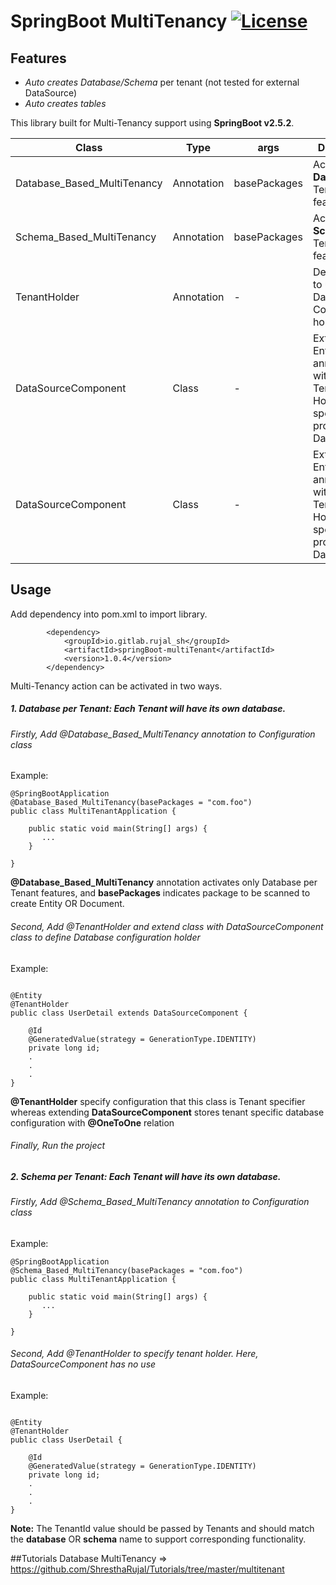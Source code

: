 # SpringBoot MultiTenancy [![License](https://img.shields.io/badge/License-Apache%202.0-blue.svg)](https://opensource.org/licenses/Apache-2.0) 
## Features
* _Auto creates Database/Schema_ per tenant (not tested for external DataSource)
* _Auto creates tables_

This library built for Multi-Tenancy support using **SpringBoot v2.5.2**.

Class | Type | args | Description
--- | --- | --- | ---
Database_Based_MultiTenancy | Annotation | basePackages | Activates **Database** per Tenant feature 
Schema_Based_MultiTenancy | Annotation | basePackages | Activates **Schema** per Tenant feature 
TenantHolder | Annotation | - | Defines Entity to use as Database Configuration holder
DataSourceComponent | Class | - | Extend to Entity annotated with TenantHolder, Holds specific properties of Database
DataSourceComponent | Class | - | Extend to Entity annotated with TenantHolder, Holds specific properties of Database


## Usage
Add dependency into pom.xml to import library.

```
        <dependency>
            <groupId>io.gitlab.rujal_sh</groupId>
            <artifactId>springBoot-multiTenant</artifactId>
            <version>1.0.4</version>
        </dependency>
```

Multi-Tenancy action can be activated in two ways. 

##### 1. Database per Tenant: Each Tenant will have its own database.
###### Firstly, Add _@Database_Based_MultiTenancy_ annotation to Configuration class

Example: 
```
@SpringBootApplication
@Database_Based_MultiTenancy(basePackages = "com.foo")
public class MultiTenantApplication {

    public static void main(String[] args) {
       ...
    }

}
```
**@Database_Based_MultiTenancy** annotation activates only Database per Tenant features, and **basePackages** indicates package to be scanned to create Entity OR Document.

###### Second, Add _@TenantHolder_ and extend class with _DataSourceComponent_ class to define Database configuration holder

Example:
```

@Entity
@TenantHolder
public class UserDetail extends DataSourceComponent {

    @Id
    @GeneratedValue(strategy = GenerationType.IDENTITY)
    private long id;
    .
    .
    .
}
```
**@TenantHolder** specify configuration that this class is Tenant specifier whereas extending **DataSourceComponent** stores tenant specific database configuration with **@OneToOne** relation 

###### Finally, Run the project




##### 2. Schema per Tenant: Each Tenant will have its own database.
###### Firstly, Add _@Schema_Based_MultiTenancy_ annotation to Configuration class

Example: 
```
@SpringBootApplication
@Schema_Based_MultiTenancy(basePackages = "com.foo")
public class MultiTenantApplication {

    public static void main(String[] args) {
       ...
    }

}
```

###### Second, Add _@TenantHolder_ to specify tenant holder. Here, _DataSourceComponent_ has no use

Example:
```

@Entity
@TenantHolder
public class UserDetail {

    @Id
    @GeneratedValue(strategy = GenerationType.IDENTITY)
    private long id;
    .
    .
    .
}
```

**Note:**  The TenantId value should be passed by Tenants and should match the **database** OR **schema** name to support corresponding functionality.

##Tutorials
Database MultiTenancy => https://github.com/ShresthaRujal/Tutorials/tree/master/multitenant
